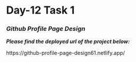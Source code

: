 <h1>Day-12 Task 1 </h1>
<h3><b><i>Github Profile Page Design</i></b></h3>

<p><b><i>Please find the deployed url of the project below:</i></b></p>
https://github-profile-page-design61.netlify.app/



